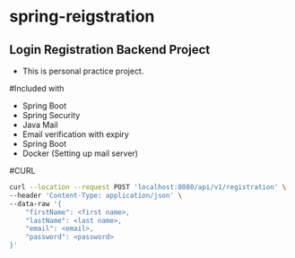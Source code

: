 # spring-reigstration
## Login Registration Backend Project
- This is personal practice project.

#Included with
 - Spring Boot
 - Spring Security
 - Java Mail
 - Email verification with expiry
 - Spring Boot
 - Docker (Setting up mail server)
 
 #CURL
```sh
curl --location --request POST 'localhost:8080/api/v1/registration' \
--header 'Content-Type: application/json' \
--data-raw '{
    "firstName": <first name>,
    "lastName": <last name>,
    "email": <email>,
    "password": <password>
}'
```
